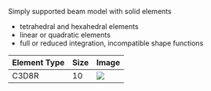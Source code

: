 Simply supported beam model with solid elements

+ tetrahedral and hexahedral elements
+ linear or quadratic elements
+ full or reduced integration, incompatible shape functions



| Element Type    | Size|Image    |
| :------------- |:--- |:------------- |
| C3D8R      |10| ![](solid_C3D8R_20_S.png)  |     
